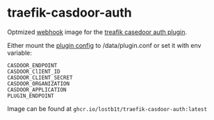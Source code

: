 # traefik-casdoor-auth

Optmized [webhook](https://github.com/casdoor/traefik-casdoor-auth#start-the-webhook) image for the [treafik casedoor auth plugin](https://github.com/casdoor/traefik-casdoor-auth).

Either mount the [plugin config](https://github.com/casdoor/traefik-casdoor-auth#223-webhook-configuration-fileconfpluginjson) to /data/plugin.conf or set it with env variable:

```
CASDOOR_ENDPOINT
CASDOOR_ClIENT_ID
CASDOOR_CLIENT_SECRET
CASDOOR_ORGANIZATION
CASDOOR_APPLICATION
PLUGIN_ENDPOINT
```

Image can be found at `ghcr.io/lostb1t/traefik-casdoor-auth:latest`